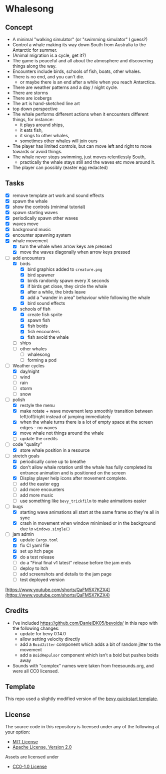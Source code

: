 # Whalesong

## Concept

- A minimal "walking simulator" (or "swimming simulator" I guess?)
- Control a whale making its way down South from Australia to the Antarctic for summer.
- (Animal migration is a cycle, get it?)
- The game is peaceful and all about the atmosphere and discovering things along the way.
- Encounters include birds, schools of fish, boats, other whales.
- There is no end, and you can't die.
  - or maybe there is an end after a while when you reach Antarctica.
- There are weather patterns and a day / night cycle. 
- There are storms
- There are icebergs
- The art is hand-sketched line art
- top down perspective
- The whale performs different actions when it encounters different things, for instance:
  - it plays around ships,
  - it eats fish,
  - it sings to other whales,
  - sometimes other whales will join ours
- The player has limited controls, but can move left and right to move towards or avoid things.
- The whale never stops swimming, just moves relentlessly South,
  - practically the whale stays still and the waves etc move around it.
- The player can possibly (easter egg redacted)


## Tasks

- [x] remove template art work and sound effects
- [x] spawn the whale
- [x] show the controls (minimal tutorial)
- [x] spawn starting waves
- [x] periodically spawn other waves
- [x] waves move
- [x] background music
- [x] encounter spawning system
- [x] whale movement
  - [x] turn the whale when arrow keys are pressed
  - [x] move the waves diagonally when arrow keys pressed
- [ ] add encounters
  - [x] birds
    - [x] bird graphics added to `creature.png`
    - [x] bird spawner
    - [x] birds randomly spawn every X seconds
    - [x] if birds get close, they circle the whale
    - [x] after a while, the birds leave
    - [x] add a "wander in area" behaviour while following the whale
    - [x] bird sound effects
  - [x] schools of fish
    - [x] create fish sprite
    - [x] spawn fish
    - [x] fish boids
    - [x] fish encounters
    - [x] fish avoid the whale
  - [ ] ships
  - [ ] other whales
    - [ ] whalesong
    - [ ] forming a pod
- [ ] Weather cycles
  - [x] day/night
  - [ ] wind
  - [ ] rain
  - [ ] storm
  - [ ] snow
- [ ] polish
  - [x] restyle the menu
  - [x] make rotate + wave movement lerp smoothly transition between left/off/right instead of jumping immediately
  - [x] when the whale turns there is a lot of empty space at the screen edges - no waves
  - [x] move whale not things around the whale
  - [ ] update the credits
- [ ] code "quality"
  - [x] store whale position in a resource
- [ ] stretch goals
  - [x] periodically come up to breathe
  - [x] don't allow whale rotation until the whale has fully completed its entrance animation and is positioned on the screen
  - [x] Display player help icons after movement complete.
  - [ ] add the easter egg
  - [ ] add more encounters
  - [ ] add more music
  - [ ] use something like `bevy_trickfilm` to make animations easier
- [ ] bugs
  - [x] starting wave animations all start at the same frame so they're all in sync
  - [x] crash in movement when window minimised or in the background due to `windows.single()`
- [ ] jam admin
  - [x] update `Cargo.toml`
  - [x] fix CI yaml file
  - [x] set up itch page
  - [x] do a test release
  - [ ] do a "Final final v1 latest" release before the jam ends
  - [ ] deploy to itch
  - [ ] add screenshots and details to the jam page
  - [ ] test deployed version
  
[https://www.youtube.com/shorts/QaFM5X7KZX4](https://www.youtube.com/shorts/QaFM5X7KZX4)

## Credits

- I've included https://github.com/DanielDK05/bevoids/ in this repo with the following changes:
  - update for bevy 0.14.0
  - allow setting velocity directly
  - add a `BoidJitter` component which adds a bit of random jitter to the movement
  - add a `BoidRepulsor` component which isn't a boid but pushes boids away
- Sounds with "complex" names were taken from freesounds.org, and were all CC0 licensed.

## Template

This repo used a slightly modified version of the [bevy quickstart template](https://github.com/TheBevyFlock/bevy_quickstart/).

## License

The source code in this repository is licensed under any of the following at your option:

- [MIT License](./LICENSE-MIT.txt)
- [Apache License, Version 2.0](./LICENSE-Apache-2.0.txt)

Assets are licensed under

- [CC0-1.0 License](./LICENSE-CC0-1.0.txt)
